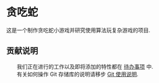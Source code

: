 # 贪吃蛇
这是一个制作贪吃蛇小游戏并研究使用算法玩复杂游戏的项目.

## 贡献说明
&emsp;&emsp;我们正在进行的工作以及即将添加的特性都在 [待办事项](./TODO.md) 中.  
&emsp;&emsp;有关如何操作 Git 存储库的说明请移步 [Git 使用说明](./doc/git.md).